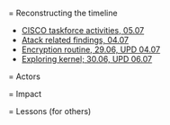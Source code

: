 = Reconstructing the timeline

* [CISCO taskforce activities, 05.07](http://blog.talosintelligence.com/2017/07/the-medoc-connection.html)
* [Atack related findings, 04.07](https://www.welivesecurity.com/2017/07/04/analysis-of-telebots-cunning-backdoor/)
* [Encryption routine, 29.06, UPD 04.07](https://blog.malwarebytes.com/threat-analysis/2017/06/eternalpetya-lost-salsa20-key/)
* [Exploring kernel; 30.06, UPD 06.07](https://blog.malwarebytes.com/threat-analysis/2017/06/eternalpetya-yet-another-stolen-piece-package/)

= Actors

= Impact


= Lessons (for others)

